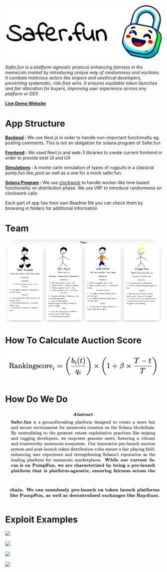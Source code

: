 ![Project Logo](./imgs/safer.fun_header.png)


*Safer.fun is a platform-agnostic protocol enhancing fairness in the memecoin market by introducing unique way of randomness and auctions. It combats malicious actors like snipers and unethical developers, preventing systematic, risk-free wins. It ensures equitable token launches and fair allocation for buyers, improving user experience across any platform or DEX.*


**[Live Demo Website](https://https://saferfun.vercel.app/)**


# App Structure


**[Backend](backend/) :** We use Nest.js in order to handle non-important functionalty eg. posting comments. This is not an obligation for solana program of Safer.fun

**[Frontend](frontend/) :** We used Next.js and web-3 libraries to create current frontend in order to provide best UI and UX

**[Simulations](simulations/) :** A monte carlo simulation of types of rugpulls in a classical pump.fun like_pool as well as a one for a mock safer.fun. 

**[Solana Program](solana-program/) :** We use [clockwork](https://docs.clockwork.xyz/) to handle worker-like time based functionality on distribution phase. We use VRF to introduce randomness on clockwork calls


Each part of app has their own Readme file you can check them by browsing in folders for additional information



# Team

![1728427044520.png](./imgs/1728427044520.png)


# How To Calculate Auction Score

![1728424925663.png](./imgs/auction_score.png)


# How Do We Do

![1728425160027.png](./imgs/1728425160027.png)

![1728425177566.png](./imgs/1728425177566.png)

# Exploit Examples

![](https://cdn.discordapp.com/attachments/1284871708548792353/1292769967015727104/image.png?ex=6706eb9a&is=67059a1a&hm=63c0d08ee93daaad75eb1920103c74d38bdbd0705b6589123076344ef086b39b&=)

![](https://cdn.discordapp.com/attachments/1284871708548792353/1292774976973176885/image.png?ex=6706f045&is=67059ec5&hm=ee6acb37d9707a854b9584fe9746ca83d5c650b48a65cf4b2307eb72a682669d&=)

![](https://cdn.discordapp.com/attachments/1284871708548792353/1292787000700571670/image.png?ex=6706fb77&is=6705a9f7&hm=bd28546f43af10158ff78519c4c4172bd20c6851b75851f8930d8a0c71b07c7e&=)

![](https://cdn.discordapp.com/attachments/1284871708548792353/1292787169341083679/image.png?ex=6706fb9f&is=6705aa1f&hm=58c97fb740aa8a98f4deb4b7e7b3a88b90fc21ddbf8795c83d7d42d53b6396ed&=)
